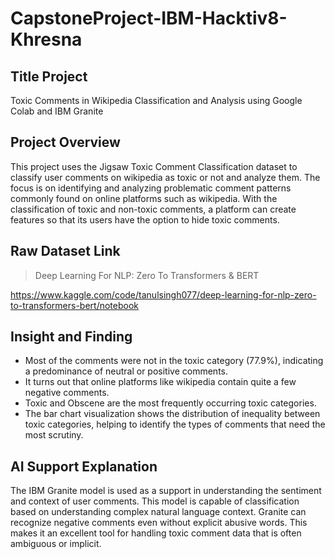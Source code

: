 # CapstoneProject-IBM-Hacktiv8-Khresna

## Title Project
Toxic Comments in Wikipedia Classification and Analysis using Google Colab and IBM Granite


## Project Overview
This project uses the Jigsaw Toxic Comment Classification dataset to classify user comments on wikipedia as toxic or not and analyze them. The focus is on identifying and analyzing problematic comment patterns commonly found on online platforms such as wikipedia. With the classification of toxic and non-toxic comments, a platform can create features so that its users have the option to hide toxic comments.


## Raw Dataset Link
> Deep Learning For NLP: Zero To Transformers & BERT
> 
https://www.kaggle.com/code/tanulsingh077/deep-learning-for-nlp-zero-to-transformers-bert/notebook


## Insight and Finding
- Most of the comments were not in the toxic category (77.9%), indicating a predominance of neutral or positive comments.
- It turns out that online platforms like wikipedia contain quite a few negative comments.
- Toxic and Obscene are the most frequently occurring toxic categories.
- The bar chart visualization shows the distribution of inequality between toxic categories, helping to identify the types of comments that need the most scrutiny.


## AI Support Explanation
The IBM Granite model is used as a support in understanding the sentiment and context of user comments. This model is capable of classification based on understanding complex natural language context. Granite can recognize negative comments even without explicit abusive words. This makes it an excellent tool for handling toxic comment data that is often ambiguous or implicit.

